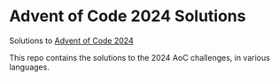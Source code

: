 # Advent of Code 2024 Solutions

Solutions to [Advent of Code 2024](https://adventofcode.com/2024)

This repo contains the solutions to the 2024 AoC challenges, in various languages.

